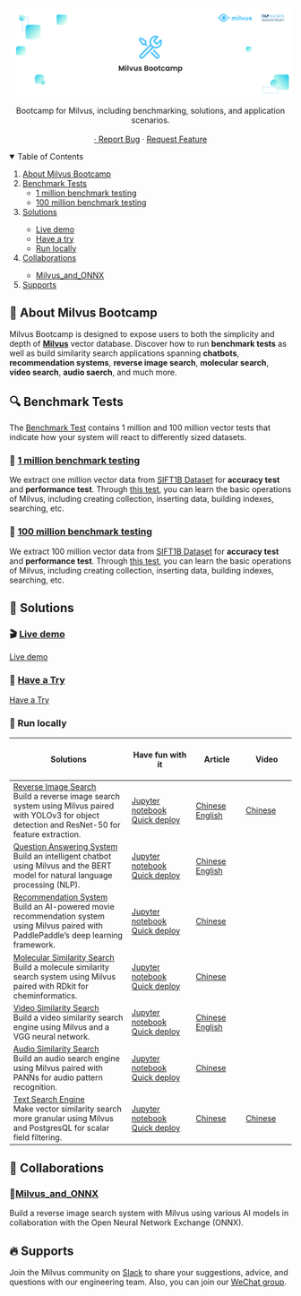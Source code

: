 <!-- PROJECT LOGO -->
<br />

<p align="center">
  <a href="https://github.com/milvus-io/bootcamp">
    <img src="images/logo.png" alt="Logo">
  </a>
  <p align="center">
    Bootcamp for Milvus, including benchmarking, solutions, and application scenarios.
    <br />
    <br />
    <a href="https://github.com/milvus-io/bootcamp "Demo</a>
    ·
    <a href="https://github.com/milvus-io/bootcamp/issues">Report Bug</a>
    ·
    <a href="https://github.com/milvus-io/bootcamp/issues">Request Feature</a>
  </p>



<!-- TABLE OF CONTENTS -->
<details open="open">
  <summary>Table of Contents</summary>
  <ol>
    <li>
      <a href="#mega-about-milvus-bootcamp">About Milvus Bootcamp</a>
    </li>
    <li>
      <a href="#mag-benchmark-tests">Benchmark Tests</a>
      <ul>
        <li><a href="#dart-1-million-benchmark-testing">1 million benchmark testing</a></li>
        <li><a href="#art-100-million-benchmark-testing">100 million benchmark testing</a></li>
      </ul>
    </li>
    <li><a href="#pencil-solutions">Solutions</a></li>
      <ul>
        <li><a href="#clapper-live-demo">Live demo</a></li>
        <li><a href="#fries-try-it">Have a try</a></li>
        <li><a href="#icecream-run-in-local">Run locally</a></li>
      </ul>
    <li><a href="#two-women-holding-hands-collaborations">Collaborations</a></li>
      <ul>
        <li><a href="#clap-milvus-and-onnx">Milvus_and_ONNX</a></li>
      </ul>
    <li><a href="#fire-supports">Supports</a></li>
  </ol>
</details>



<!-- ABOUT MILVUS Bootcamp -->

## :mega: About Milvus Bootcamp
Milvus Bootcamp is designed to expose users to both the simplicity and depth of [**Milvus**](https://milvus.io/) vector database. Discover how to run **benchmark tests** as well as build similarity search applications spanning **chatbots**, **recommendation systems**, **reverse image search**, **molecular search**, **video search**, **audio saerch**, and much more.

<!-- BENCHMARK TESTS-->

## :mag: Benchmark Tests
The [Benchmark Test](https://github.com/milvus-io/bootcamp/tree/master/benchmark_test) contains 1 million and 100 million vector tests that indicate how your system will react to differently sized datasets.
 ### :dart: [1 million benchmark testing](https://github.com/milvus-io/bootcamp/blob/master/benchmark_test/lab1_sift1b_1m.md)

We extract one million vector data from [SIFT1B Dataset](http://corpus-texmex.irisa.fr/) for **accuracy test** and **performance test**. Through [this test](https://github.com/milvus-io/bootcamp/blob/master/benchmark_test/lab1_sift1b_1m.md), you can learn the basic operations of Milvus, including creating collection, inserting data, building indexes, searching, etc.

 ### :art: [100 million benchmark testing](https://github.com/milvus-io/bootcamp/blob/master/benchmark_test/lab2_sift1b_100m.md)

We extract 100 million vector data from [SIFT1B Dataset](http://corpus-texmex.irisa.fr/) for **accuracy test** and **performance test**. Through [this test](https://github.com/milvus-io/bootcamp/blob/master/benchmark_test/lab2_sift1b_100m.md), you can learn the basic operations of Milvus, including creating collection, inserting data, building indexes, searching, etc.

<!--ALL SOLUTIONS-->

## :pencil: Solutions

### :clapper: [Live demo](https://zilliz.com/milvus-demos?isZilliz=true)

[Live demo](https://zilliz.com/milvus-demos?isZilliz=true)

### :fries: [Have a Try](https://zilliz.com/solutions)

 [Have a Try](https://zilliz.com/solutions)

### :icecream: Run locally

| <br />Solutions<img width=600/> | <br />Have fun with it<img width=300/>                    | <br />Article<img width=200/>                              | <br />Video<img width=200/>                          |
| ----------------------------------------------------------- | ----------------------------------------------------------- | ----------------------------------------------------------- | ----------------------------------------------------- |
| [Reverse Image Search](./solutions/reverse_image_search)<br />Build a reverse image search system using Milvus paired with YOLOv3 for object detection and ResNet-50 for feature extraction. | [Jupyter notebook](solutions/reverse_image_search/reverse_image_search.ipynb)<br />[Quick deploy](solutions/reverse_image_search/quick_deploy) | [Chinese](https://mp.weixin.qq.com/s/7lNuaI-eL3lsQlOq0eolkw)<br />[English](https://blog.milvus.io/milvus-application-1-building-a-reverse-image-search-system-based-on-milvus-and-vgg-aed4788dd1ea) | [Chinese](https://www.bilibili.com/video/BV1SN411o79n) |
| [Question Answering System](./solutions/question_answering_system)<br />Build an intelligent chatbot using Milvus and the BERT model for natural language processing (NLP). | [Jupyter notebook](solutions/question_answering_system/question_answering.ipynb)<br />[Quick deploy](solutions/question_answering_system/quick_deploy) | [Chinese](https://mp.weixin.qq.com/s/BZp4CMv2yuVb0oEyuDKNkw)<br />[English](https://medium.com/voice-tech-podcast/building-an-intelligent-qa-system-with-nlp-and-milvus-75b496702490) |                                                        |
| [Recommendation System](./solutions/recommendation_system)<br />Build an AI-powered movie recommendation system using Milvus paired with PaddlePaddle’s deep learning framework. | [Jupyter notebook](solutions/recommendation_system/recommendation_system.ipynb)<br />[Quick deploy](solutions/recommendation_system/quick_deploy) | [Chinese](https://mp.weixin.qq.com/s/nAr45u-ruvhWQ8LcVxbhOg) |                                                        |
| [Molecular Similarity Search](./solutions/molecular_similarity_search)<br />Build a molecule similarity search system using Milvus paired with RDkit for cheminformatics. | [Jupyter notebook](solutions/molecular_similarity_search/molecular_search.ipynb)<br />[Quick deploy](solutions/molecular_similarity_search/quick_deploy) | [Chinese](https://mp.weixin.qq.com/s/ZIH_zYltT6aJNQYMhOSsAg) |                                                        |
| [Video Similarity Search](./solutions/video_similarity_search)<br />Build a video similarity search engine using Milvus and a VGG neural network. | [Jupyter notebook](solutions/video_similarity_search/video_similarity_search.ipynb)<br />[Quick deploy](solutions/video_similarity_search/quick_deploy) | [Chinese](https://mp.weixin.qq.com/s/DOfiGP5BG_9sD7zZair4ew)<br />[English](https://blog.milvus.io/4-steps-to-building-a-video-search-system-5a3ced633308) |                                                        |
| [Audio Similarity Search](./solutions/audio_similarity_search)<br />Build an audio search engine using Milvus paired with PANNs for audio pattern recognition. | [Jupyter notebook](solutions/audio_similarity_search/audio_similarity_search.ipynb)<br />[Quick deploy](solutions/video_similarity_search/quick_deploy) | [Chinese](https://mp.weixin.qq.com/s/PJfO71YOTW2gXO6SL-OOuA) |                                                        |
| [Text Search Engine](./solutions/text_search_engine)<br />Make vector similarity search more granular using Milvus and PostgresQL for scalar field filtering. | [Jupyter notebook](solutions/text_search_engine/text_search_engine.ipynb)<br />[Quick deploy](solutions/text_search_engine/quick_deploy) | [Chinese](https://mp.weixin.qq.com/s/OUrBSCqnLuh9btyK3SxWgQ) | [Chinese](https://www.bilibili.com/video/BV1Xi4y1E7Tb) |



<!--THE COLLABORATIONS-->

## :two_women_holding_hands: Collaborations

### :clap:[Milvus_and_ONNX](etc/onnx_and_milvus)

Build a reverse image search system with Milvus using various AI models in collaboration with the Open Neural Network Exchange (ONNX).

## :fire: Supports

Join the Milvus community on [Slack](https://join.slack.com/t/milvusio/shared_invite/zt-e0u4qu3k-bI2GDNys3ZqX1YCJ9OM~GQ) to share your suggestions, advice, and questions with our engineering team. Also, you can join our [WeChat group](https://github.com/milvus-io/milvus/discussions/4156).


